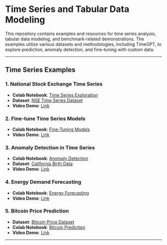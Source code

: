 # Time Series and Tabular Data Modeling

This repository contains examples and resources for time series analysis, tabular data modeling, and benchmark-related demonstrations. The examples utilize various datasets and methodologies, including TimeGPT, to explore prediction, anomaly detection, and fine-tuning with custom data.

---

## Time Series Examples

### 1. **National Stock Exchange Time Series**
- **Colab Notebook**: [Time Series Exploration](https://colab.research.google.com/drive/1acCAt-8dD0TCfTt7HujlsNtjWj2ndqXP?usp=sharing)
- **Dataset**: [NSE Time Series Dataset](https://www.kaggle.com/datasets/atulanandjha/national-stock-exchange-time-series)
- **Video Demo**: [Link](https://drive.google.com/file/d/1meUP26V9gBSV-kpDVom9utnid6qItp5Z/view?usp=sharing)

### 2. **Fine-tune Time Series Models**
- **Colab Notebook**: [Fine-Tuning Models](https://colab.research.google.com/drive/190B5wpdHvMnqVYhkVvNst9UV6FIhJOFk?usp=sharing)
- **Video Demo**: [Link](https://drive.google.com/file/d/1XbTvlWeYPgRw9p04CcOmZHbYQkLt2M8F/view?usp=sharing)

### 3. **Anomaly Detection in Time Series**
- **Colab Notebook**: [Anomaly Detection](https://colab.research.google.com/drive/144ycxgLOvBAMHXAUqPI9O2utfzbuKKe5?usp=sharing)
- **Dataset**: [California Birth Data](https://www.kaggle.com/datasets/dougcresswell/daily-total-female-births-in-california-1959)
- **Video Demo**: [Link](https://drive.google.com/file/d/1Zcf-Ywkim41U6oCpMlXkhCQD27eMthFO/view?usp=sharing)

### 4. **Energy Demand Forecasting**
- **Colab Notebook**: [Energy Forecasting](https://colab.research.google.com/drive/1igB2rkBCmfugfHimRX3XZNfvv3MrSTfC?usp=sharing)
- **Video Demo**: [Link](https://drive.google.com/file/d/1DXBRul3blxoCjY2JB10H-YNtQod0tSCx/view?usp=sharing)

### 5. **Bitcoin Price Prediction**
- **Dataset**: [Bitcoin Price Dataset](https://raw.githubusercontent.com/Nixtla/transfer-learning-time-series/main/datasets/bitcoin_price_usd.csv)
- **Colab Notebook**: [Bitcoin Prediction](https://colab.research.google.com/drive/18DOjp34VCxC1npH4mqXshK4onCcfYw2b?usp=sharing)
- **Video Demo**: [Link](https://drive.google.com/file/d/1ZzxMoPgTP43FFlrT-S8qNYqVfIwxMOfM/view?usp=sharing)

---
